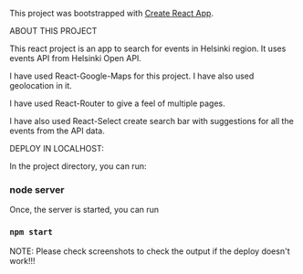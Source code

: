 This project was bootstrapped with [Create React App](https://github.com/facebook/create-react-app).

ABOUT THIS PROJECT

This react project is an app to search for events in Helsinki region. It uses events API from Helsinki Open API.

I have used React-Google-Maps for this project. I have also used geolocation in it.

I have used React-Router to give a feel of multiple pages.

I have also used React-Select create search bar with suggestions for all the events from the API data.

DEPLOY IN LOCALHOST:

In the project directory, you can run:

### node server

Once, the server is started, you can run

### `npm start`

NOTE: Please check screenshots to check the output if the deploy doesn't work!!!
